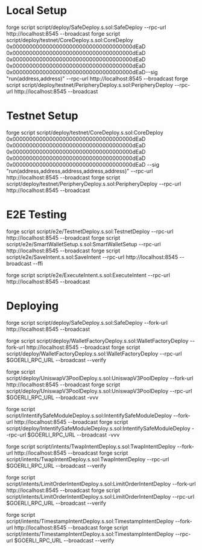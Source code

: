 # Local Setup
forge script script/deploy/SafeDeploy.s.sol:SafeDeploy --rpc-url http://localhost:8545 --broadcast
forge script script/deploy/testnet/CoreDeploy.s.sol:CoreDeploy 0x000000000000000000000000000000000000dEaD 0x000000000000000000000000000000000000dEaD 0x000000000000000000000000000000000000dEaD 0x000000000000000000000000000000000000dEaD 0x000000000000000000000000000000000000dEaD--sig "run(address,address)" --rpc-url http://localhost:8545 --broadcast
forge script script/deploy/testnet/PeripheryDeploy.s.sol:PeripheryDeploy --rpc-url http://localhost:8545 --broadcast

# Testnet Setup
forge script script/deploy/testnet/CoreDeploy.s.sol:CoreDeploy 0x000000000000000000000000000000000000dEaD 0x000000000000000000000000000000000000dEaD 0x000000000000000000000000000000000000dEaD 0x000000000000000000000000000000000000dEaD 0x000000000000000000000000000000000000dEaD --sig "run(address,address,address,address,address)" --rpc-url http://localhost:8545 --broadcast
forge script script/deploy/testnet/PeripheryDeploy.s.sol:PeripheryDeploy --rpc-url http://localhost:8545 --broadcast


# E2E Testing
forge script script/e2e/TestnetDeploy.s.sol:TestnetDeploy --rpc-url http://localhost:8545 --broadcast
forge script script/e2e/SmartWalletSetup.s.sol:SmartWalletSetup --rpc-url http://localhost:8545 --broadcast
forge script script/e2e/SaveIntent.s.sol:SaveIntent --rpc-url http://localhost:8545 --broadcast --ffi

forge script script/e2e/ExecuteIntent.s.sol:ExecuteIntent --rpc-url http://localhost:8545 --broadcast

# Deploying
forge script script/deploy/SafeDeploy.s.sol:SafeDeploy --fork-url http://localhost:8545 --broadcast

forge script script/deploy/WalletFactoryDeploy.s.sol:WalletFactoryDeploy --fork-url http://localhost:8545 --broadcast
forge script script/deploy/WalletFactoryDeploy.s.sol:WalletFactoryDeploy --rpc-url $GOERLI_RPC_URL --broadcast --verify

forge script script/deploy/UniswapV3PoolDeploy.s.sol:UniswapV3PoolDeploy --fork-url http://localhost:8545 --broadcast 
forge script script/deploy/UniswapV3PoolDeploy.s.sol:UniswapV3PoolDeploy --rpc-url $GOERLI_RPC_URL --broadcast -vvv

forge script script/IntentifySafeModuleDeploy.s.sol:IntentifySafeModuleDeploy --fork-url http://localhost:8545 --broadcast 
forge script script/deploy/IntentifySafeModuleDeploy.s.sol:IntentifySafeModuleDeploy --rpc-url $GOERLI_RPC_URL --broadcast -vvv

forge script script/intents/TwapIntentDeploy.s.sol:TwapIntentDeploy --fork-url http://localhost:8545 --broadcast 
forge script script/intents/TwapIntentDeploy.s.sol:TwapIntentDeploy --rpc-url $GOERLI_RPC_URL --broadcast --verify

forge script script/intents/LimitOrderIntentDeploy.s.sol:LimitOrderIntentDeploy --fork-url http://localhost:8545 --broadcast 
forge script script/intents/LimitOrderIntentDeploy.s.sol:LimitOrderIntentDeploy --rpc-url $GOERLI_RPC_URL --broadcast --verify

forge script script/intents/TimestampIntentDeploy.s.sol:TimestampIntentDeploy --fork-url http://localhost:8545 --broadcast forge script script/intents/TimestampIntentDeploy.s.sol:TimestampIntentDeploy --rpc-url $GOERLI_RPC_URL --broadcast --verify
